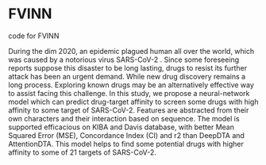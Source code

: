 # FVINN
code for FVINN

During the dim 2020, an epidemic plagued human all over the world, which was caused by a notorious virus  SARS-CoV-2 . Since some foreseeing reports suppose this disaster to be long lasting, drugs to resist its further attack has been an urgent demand. While new drug discovery remains a long process. Exploring known drugs may be an alternatively effective way to assist facing this challenge. In this study, we propose a neural-network model which can predict drug-target affinity to screen some drugs with high affinity to some target of SARS-CoV-2. Features are abstracted from their own characters and their interaction based on sequence. The model is supported efficacious on KIBA and Davis database, with better Mean
Squared Error (MSE), Concordance Index (CI) and r2 than DeepDTA and AttentionDTA. This model helps to find some potential drugs with higher affinity to some of 21 targets of SARS-CoV-2. 
